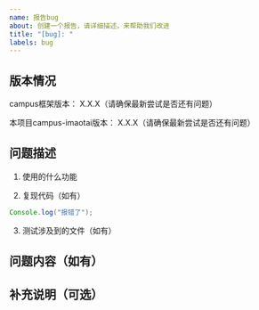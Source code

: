 ```yaml
---
name: 报告bug
about: 创建一个报告，请详细描述，来帮助我们改进
title: "[bug]: "
labels: bug
---
```


<!--在 https://oddfar.github.io/campus-doc/campus-imaotai 查看文档里是否有解决方案-->

<!--在 https://github.com/oddfar/campus-imaotai/issues 搜索是否存在相似的 issue-->

<!--在 https://github.com/oddfar/campus-imaotai/discussions/categories/show-and-tell 搜索是否存在相似的 部署方案-->

<!--请按照模板填写，否则此issue将可能被关闭-->

<!--请按照模板填写，否则此issue将可能被关闭-->

<!--请按照模板填写，否则此issue将可能被关闭-->



## 版本情况

campus框架版本： X.X.X（请确保最新尝试是否还有问题）

本项目campus-imaotai版本： X.X.X（请确保最新尝试是否还有问题）

## 问题描述

<!--xxxx-->

1. 使用的什么功能

2. 复现代码（如有）

```java
Console.log("报错了");
```

3. 测试涉及到的文件（如有）

## 问题内容（如有）

<!--截图或者日志记录都可以-->

## 补充说明（可选）
<!--xxxx-->